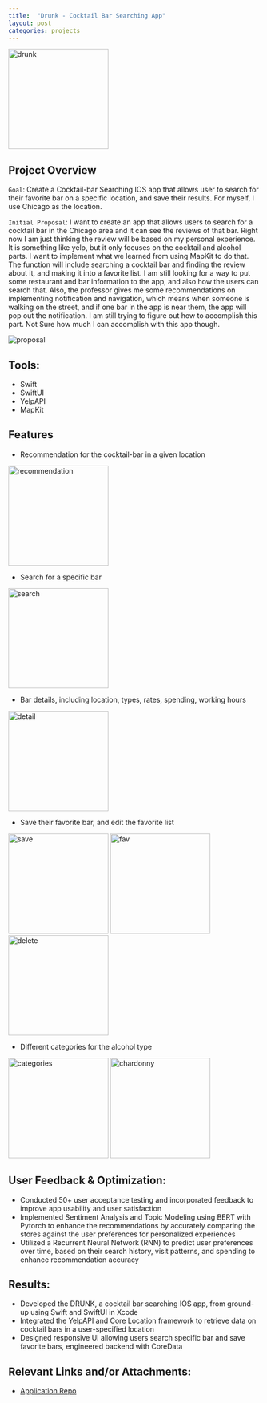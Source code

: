 ```yaml
---
title:  "Drunk - Cocktail Bar Searching App"
layout: post
categories: projects
---
```


<img src="/img/drunk.PNG" alt="drunk" width="200" height="auto">
  <!-- Replace with an actual image from the project if available -->



## Project Overview

`Goal`: Create a Cocktail-bar Searching IOS app that allows user to search for their favorite bar on a specific location, and save their results. For myself, I use Chicago as the location.

`Initial Proposal`: I want to create an app that allows users to search for a cocktail bar in the Chicago area and it can see the reviews of that bar. Right now I am just thinking the review will be based on my personal experience. It is something like yelp, but it only focuses on the cocktail and alcohol parts. I want to implement what we learned from using MapKit to do that. The function will include searching a cocktail bar and finding the review about it, and making it into a favorite list. I am still looking for a way to put some restaurant and bar information to the app, and also how the users can search that. Also, the professor gives me some recommendations on implementing notification and navigation, which means when someone is walking on the street, and if one bar in the app is near them, the app will pop out the notification. I am still trying to figure out how to accomplish this part. Not Sure how much I can accomplish with this app though.

![proposal](/img/proposal.png)


## Tools:

- Swift
- SwiftUI
- YelpAPI
- MapKit

## Features
- Recommendation for the cocktail-bar in a given location

<img src="/img/recommend.PNG" alt="recommendation" width="200" height="auto">

- Search for a specific bar 

<img src="/img/search.PNG" alt="search" width="200" height="auto">

- Bar details, including location, types, rates, spending, working hours

<img src="/img/detail.PNG" alt="detail" width="200" height="auto">

- Save their favorite bar, and edit the favorite list
  
<img src="/img/save.PNG" alt="save" width="200" height="auto">

<img src="/img/fav.PNG" alt="fav" width="200" height="auto">

<img src="/img/delete.PNG" alt="delete" width="200" height="auto">

-  Different categories for the alcohol type 
  
<img src="/img/categories.PNG" alt="categories" width="200" height="auto">

<img src="/img/chardonny.PNG" alt="chardonny" width="200" height="auto">


## User Feedback & Optimization:

- Conducted 50+ user acceptance testing and incorporated feedback to improve app usability and user satisfaction
- Implemented Sentiment Analysis and Topic Modeling using BERT with Pytorch to enhance the recommendations by accurately comparing the stores against the user preferences for personalized experiences
- Utilized a Recurrent Neural Network (RNN) to predict user preferences over time, based on their search history, visit patterns, and spending to enhance recommendation accuracy


## Results:
- Developed the DRUNK, a cocktail bar searching IOS app, from ground-up using Swift and SwiftUI in Xcode
- Integrated the YelpAPI and Core Location framework to retrieve data on cocktail bars in a user-specified location
- Designed responsive UI allowing users search specific bar and save favorite bars, engineered backend with CoreData


## Relevant Links and/or Attachments:

- [Application Repo](https://github.com/tigeryy87/Drunk---Find-your-Cocktail-Bar)
